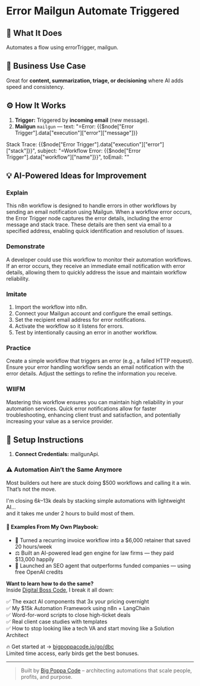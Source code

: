 # Error Mailgun Automate Triggered
  ## 🚀 What It Does
  Automates a flow using errorTrigger, mailgun.
  
  ## 💼 Business Use Case
  Great for **content, summarization, triage, or decisioning** where AI adds speed and consistency.
  
  ## ⚙️ How It Works
  1. **Trigger:** Triggered by **incoming email** (new message).
  2. **Mailgun** `mailgun` — text: "=Error: {{$node["Error Trigger"].data["execution"]["error"]["message"]}}

Stack Trace:
{{$node["Error Trigger"].data["execution"]["error"]["stack"]}}", subject: "=Workflow Error:  {{$node["Error Trigger"].data["workflow"]["name"]}}", toEmail: ""
  
  ## 💡 AI-Powered Ideas for Improvement
  ### Explain
This n8n workflow is designed to handle errors in other workflows by sending an email notification using Mailgun. When a workflow error occurs, the Error Trigger node captures the error details, including the error message and stack trace. These details are then sent via email to a specified address, enabling quick identification and resolution of issues.

### Demonstrate
A developer could use this workflow to monitor their automation workflows. If an error occurs, they receive an immediate email notification with error details, allowing them to quickly address the issue and maintain workflow reliability.

### Imitate
1. Import the workflow into n8n.
2. Connect your Mailgun account and configure the email settings.
3. Set the recipient email address for error notifications.
4. Activate the workflow so it listens for errors.
5. Test by intentionally causing an error in another workflow.

### Practice
Create a simple workflow that triggers an error (e.g., a failed HTTP request). Ensure your error handling workflow sends an email notification with the error details. Adjust the settings to refine the information you receive.

### WIIFM
Mastering this workflow ensures you can maintain high reliability in your automation services. Quick error notifications allow for faster troubleshooting, enhancing client trust and satisfaction, and potentially increasing your value as a service provider.
  
  ## 🔧 Setup Instructions
  1. **Connect Credentials:** mailgunApi.
  
### ⚠️ Automation Ain’t the Same Anymore

Most builders out here are stuck doing $500 workflows and calling it a win.  
That’s not the move.  

I'm closing $6k–$13k deals by stacking simple automations with lightweight AI...  
and it takes me under 2 hours to build most of them.

#### 🧠 Examples From My Own Playbook:
- 🔁 Turned a recurring invoice workflow into a $6,000 retainer that saved 20 hours/week  
- ⚖️ Built an AI-powered lead gen engine for law firms — they paid $13,000 happily  
- 🚀 Launched an SEO agent that outperforms funded companies — using free OpenAI credits  

**Want to learn how to do the same?**  
Inside [Digital Boss Code](https://bigpoppacode.io/go/dbc), I break it all down:

✅ The exact AI components that 3x your pricing overnight  
✅ My $15k Automation Framework using n8n + LangChain  
✅ Word-for-word scripts to close high-ticket deals  
✅ Real client case studies with templates  
✅ How to stop looking like a tech VA and start moving like a Solution Architect  

🔥 Get started at → [bigpoppacode.io/go/dbc](https://bigpoppacode.io/go/dbc)  
Limited time access, early birds get the best bonuses.

---
> Built by [Big Poppa Code](https://bigpoppacode.io) – architecting automations that scale people, profits, and purpose.
  
